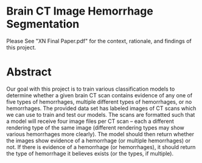 # Brain CT Image Hemorrhage Segmentation

Please See "XN Final Paper.pdf" for the context, rationale, and findings of this project.

# Abstract

Our goal with this project is to train various classification models to determine whether a given brain CT scan contains evidence of any one of five types of hemorrhages, multiple different types of hemorrhages, or no hemorrhages. The provided data set has labeled images of CT scans which we can use to train and test our models. The scans are formatted such that a model will receive four image files per CT scan – each a different rendering type of the same image (different rendering types may show various hemorrhages more clearly). The model should then return whether the images show evidence of a hemorrhage (or multiple hemorrhages) or not. If there is evidence of a hemorrhage (or hemorrhages), it should return the type of hemorrhage it believes exists (or the types, if multiple).
